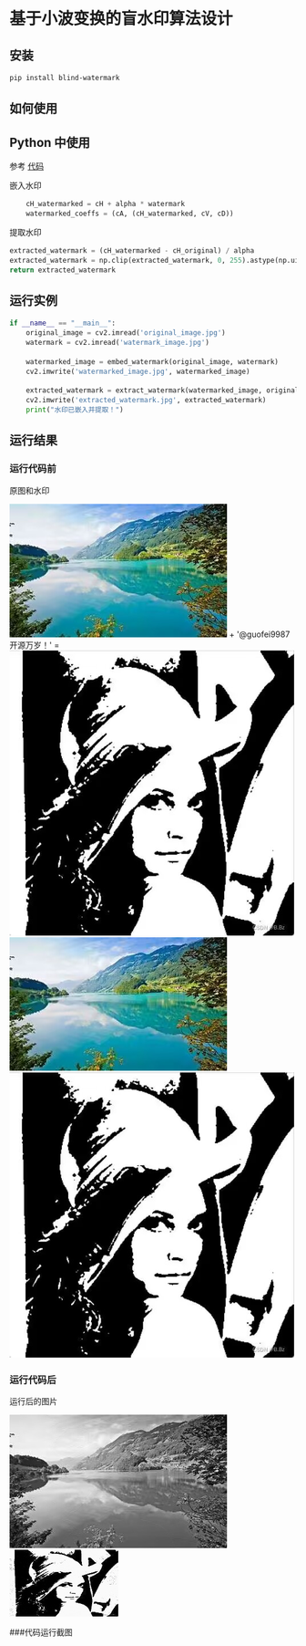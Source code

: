 # 基于小波变换的盲水印算法设计

## 安装
```bash
pip install blind-watermark 
```


## 如何使用


## Python 中使用


参考 [代码](/example_str.py)


嵌入水印
```python
    cH_watermarked = cH + alpha * watermark
    watermarked_coeffs = (cA, (cH_watermarked, cV, cD))
```

提取水印
```python
extracted_watermark = (cH_watermarked - cH_original) / alpha
extracted_watermark = np.clip(extracted_watermark, 0, 255).astype(np.uint8)
return extracted_watermark 
```



## 运行实例

```python
if __name__ == "__main__":  
    original_image = cv2.imread('original_image.jpg')
    watermark = cv2.imread('watermark_image.jpg')  

    watermarked_image = embed_watermark(original_image, watermark)  
    cv2.imwrite('watermarked_image.jpg', watermarked_image)  

    extracted_watermark = extract_watermark(watermarked_image, original_image)  
    cv2.imwrite('extracted_watermark.jpg', extracted_watermark)  
    print("水印已嵌入并提取！")
```


## 运行结果


### 运行代码前
原图和水印


![origin_image](original_image.jpg) + '@guofei9987 开源万岁！' = ![打上水印的图](watermark_image.jpg)
![origin_image](original_image.jpg)  ![水印](watermark_image.jpg)
### 运行代码后
运行后的图片

![watermarked_image](watermarked_image.jpg)  ![extracted_watermark](extracted_watermark.jpg)


###代码运行截图







